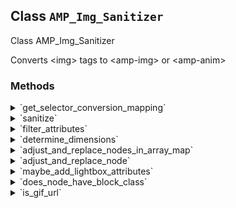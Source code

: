 ## Class `AMP_Img_Sanitizer`

Class AMP_Img_Sanitizer

Converts &lt;img&gt; tags to &lt;amp-img&gt; or &lt;amp-anim&gt;

### Methods
<details>
<summary>`get_selector_conversion_mapping`</summary>

```php
public get_selector_conversion_mapping()
```

Get mapping of HTML selectors to the AMP component selectors which they may be converted into.


</details>
<details>
<summary>`sanitize`</summary>

```php
public sanitize()
```

Sanitize the &lt;img&gt; elements from the HTML contained in this instance&#039;s Dom\Document.


</details>
<details>
<summary>`filter_attributes`</summary>

```php
private filter_attributes( $attributes )
```

&quot;Filter&quot; HTML attributes for &lt;amp-anim&gt; elements.


</details>
<details>
<summary>`determine_dimensions`</summary>

```php
private determine_dimensions( $need_dimensions )
```

Determine width and height attribute values for images without them.

Attempt to determine actual dimensions, otherwise set reasonable defaults.


</details>
<details>
<summary>`adjust_and_replace_nodes_in_array_map`</summary>

```php
private adjust_and_replace_nodes_in_array_map( $node_lists )
```

Now that all images have width and height attributes, make final tweaks and replace original image nodes


</details>
<details>
<summary>`adjust_and_replace_node`</summary>

```php
private adjust_and_replace_node( $node )
```

Make final modifications to DOMNode


</details>
<details>
<summary>`maybe_add_lightbox_attributes`</summary>

```php
private maybe_add_lightbox_attributes( $attributes, $node )
```

Set lightbox attributes.


</details>
<details>
<summary>`does_node_have_block_class`</summary>

```php
private does_node_have_block_class( $node )
```

Gets whether a node has the class &#039;wp-block-image&#039;, meaning it is a wrapper for an Image block.


</details>
<details>
<summary>`is_gif_url`</summary>

```php
private is_gif_url( $url )
```

Determines if a URL is considered a GIF URL


</details>
